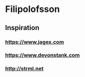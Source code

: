 # Filipolofsson

## Inspiration
### https://www.jagex.com
### https://www.devonstank.com
### http://strml.net
